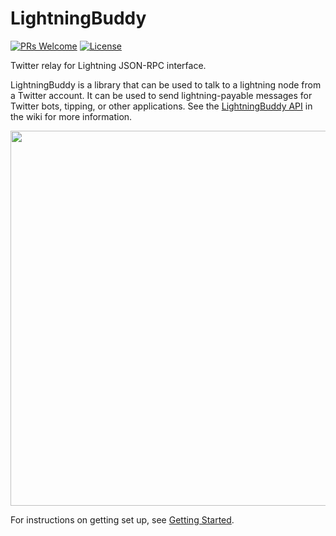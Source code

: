 # LightningBuddy
[![PRs Welcome](https://img.shields.io/badge/PRs-welcome-brightgreen.svg?style=flat-square)](http://makeapullrequest.com)
[![License](https://img.shields.io/badge/License-Apache%202.0-blue.svg)](https://opensource.org/licenses/Apache-2.0)


Twitter relay for Lightning JSON-RPC interface.

LightningBuddy is a library that can be used to talk to a lightning node from a Twitter account. It can be used to send lightning-payable messages for Twitter bots, tipping, or other applications. See the [LightningBuddy API](https://github.com/elaineo/LightningBuddy/wiki/LightningBuddy-Commands) in the wiki for more information.

<img src="https://raw.githubusercontent.com/elaineo/LightningBuddy/master/docs/pay.png" width=600>

For instructions on getting set up, see [Getting Started](https://github.com/elaineo/LightningBuddy/wiki).
